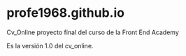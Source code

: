 # profe1968.github.io
Cv_Online
proyecto final del curso de la Front End Academy

Es la versión 1.0 del cv_online.
